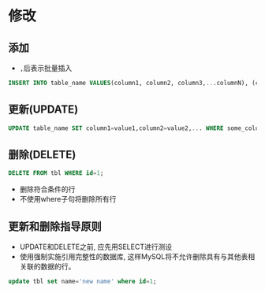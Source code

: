 # 修改

## 添加

- `,`后表示批量插入

```sql
INSERT INTO table_name VALUES(column1, column2, column3,...columnN), (column1, column2, column3,...columnN), ...;
```

## 更新(UPDATE)

```sql
UPDATE table_name SET column1=value1,column2=value2,... WHERE some_column=some_value;
```

## 删除(DELETE)

```sql
DELETE FROM tbl WHERE id=1;
```
- 删除符合条件的行
- 不使用where子句将删除所有行

## 更新和删除指导原则

- UPDATE和DELETE之前, 应先用SELECT进行测设
- 使用强制实施引用完整性的数据库, 这样MySQL将不允许删除具有与其他表相关联的数据的行。

```sql
update tbl set name='new name' where id=1;
```